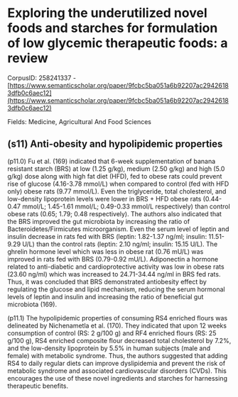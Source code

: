 # Exploring the underutilized novel foods and starches for formulation of low glycemic therapeutic foods: a review

CorpusID: 258241337 - [https://www.semanticscholar.org/paper/9fcbc5ba051a6b92207ac29426183dfb0c6aec12](https://www.semanticscholar.org/paper/9fcbc5ba051a6b92207ac29426183dfb0c6aec12)

Fields: Medicine, Agricultural And Food Sciences

## (s11) Anti-obesity and hypolipidemic properties
(p11.0) Fu et al. (169) indicated that 6-week supplementation of banana resistant starch (BRS) at low (1.25 g/kg), medium (2.50 g/kg) and high (5.0 g/kg) dose along with high fat diet (HFD), fed to obese rats could prevent rise of glucose (4.16-3.78 mmol/L) when compared to control (fed with HFD only) obese rats (9.77 mmol/L). Even the triglyceride, total cholesterol, and low-density lipoprotein levels were lower in BRS + HFD obese rats (0.44-0.47 mmol/L; 1.45-1.61 mmol/L; 0.49-0.33 mmol/L respectively) than control obese rats (0.65; 1.79; 0.48 respectively). The authors also indicated that the BRS improved the gut microbiota by increasing the ratio of Bacteroidetes/Firmicutes microorganism. Even the serum level of leptin and insulin decrease in rats fed with BRS (leptin: 1.82-1.37 ng/ml; insulin: 11.51-9.29 U/L) than the control rats (leptin: 2.10 ng/ml; insulin: 15.15 U/L). The ghrelin hormone level which was less in obese rat (0.76 mU/L) was improved in rats fed with BRS (0.79-0.92 mU/L). Adiponectin a hormone related to anti-diabetic and cardioprotective activity was low in obese rats (23.60 ng/ml) which was increased to 24.71-34.44 ng/ml in BRS fed rats. Thus, it was concluded that BRS demonstrated antiobesity effect by regulating the glucose and lipid mechanism, reducing the serum hormonal levels of leptin and insulin and increasing the ratio of beneficial gut microbiota (169).

(p11.1) The hypolipidemic properties of consuming RS4 enriched flours was delineated by Nichenametla et al. (170). They indicated that upon 12 weeks consumption of control (RS: 2 g/100 g) and RF4 enriched flours (RS: 25 g/100 g), RS4 enriched composite flour decreased total cholesterol by 7.2%, and the low-density lipoprotein by 5.5% in human subjects (male and female) with metabolic syndrome. Thus, the authors suggested that adding RS4 to daily regular diets can improve dyslipidemia and prevent the risk of metabolic syndrome and associated cardiovascular disorders (CVDs). This encourages the use of these novel ingredients and starches for harnessing therapeutic benefits. 
